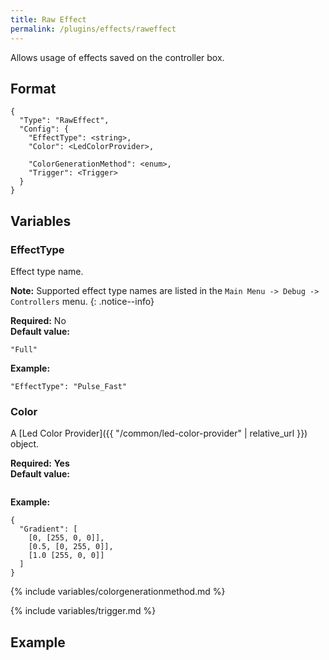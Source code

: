 ```yaml
---
title: Raw Effect
permalink: /plugins/effects/raweffect
---
```


Allows usage of effects saved on the controller box.

## Format

~~~
{
  "Type": "RawEffect",
  "Config": {
    "EffectType": <string>,
    "Color": <LedColorProvider>,
        
    "ColorGenerationMethod": <enum>,
    "Trigger": <Trigger>
  }
}
~~~

## Variables

### EffectType
<div class="variable-block" markdown="block">

Effect type name.

**Note:** Supported effect type names are listed in the `Main Menu -> Debug -> Controllers` menu.
{: .notice--info}

**Required:** No<br>
**Default value:**
~~~
"Full"
~~~
**Example:**
~~~
"EffectType": "Pulse_Fast"
~~~

</div>

### Color
<div class="variable-block" markdown="block">

A [Led Color Provider]({{ "/common/led-color-provider" | relative_url }}) object.

**Required:** **Yes**<br>
**Default value:**
~~~
~~~
**Example:**
~~~
{
  "Gradient": [
    [0, [255, 0, 0]],
    [0.5, [0, 255, 0]],
    [1.0 [255, 0, 0]]
  ]
}
~~~

</div>

{% include variables/colorgenerationmethod.md %}

{% include variables/trigger.md %}

## Example

~~~
~~~